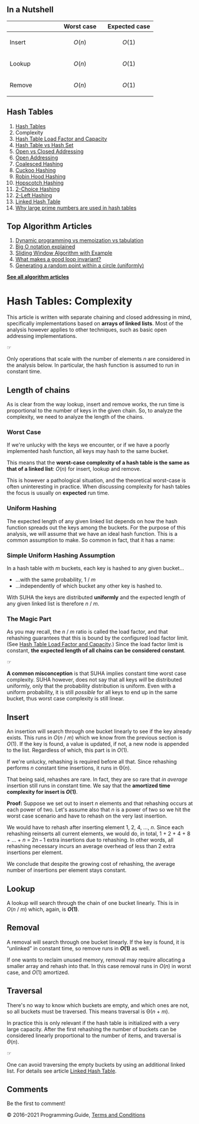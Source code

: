 <span class="underline"></span>

<span class="underline"></span>

## In a Nutshell

<table><colgroup><col style="width: 33%" /><col style="width: 33%" /><col style="width: 33%" /></colgroup><thead><tr class="header"><th style="text-align: left;"> </th><th style="text-align: center;">Worst case</th><th style="text-align: center;">Expected case</th></tr></thead><tbody><tr class="odd"><td style="text-align: left;">Insert</td><td style="text-align: center;"><p><em>O</em>(<em>n</em>)</p></td><td style="text-align: center;"><p><em>O</em>(1)</p></td></tr><tr class="even"><td style="text-align: left;">Lookup</td><td style="text-align: center;"><p><em>O</em>(<em>n</em>)</p></td><td style="text-align: center;"><p><em>O</em>(1)</p></td></tr><tr class="odd"><td style="text-align: left;">Remove</td><td style="text-align: center;"><p><em>O</em>(<em>n</em>)</p></td><td style="text-align: center;"><p><em>O</em>(1)</p></td></tr></tbody></table>

## Hash Tables

1.  [Hash Tables](hash-tables.html)
2.  Complexity
3.  [Hash Table Load Factor and Capacity](hash-table-load-factor-and-capacity.html)
4.  [Hash Table vs Hash Set](hash-table-vs-hash-set.html)
5.  [Open vs Closed Addressing](hash-tables-open-vs-closed-addressing.html)
6.  [Open Addressing](hash-tables-open-addressing.html)
7.  [Coalesced Hashing](coalesced-hashing.html)
8.  [Cuckoo Hashing](cuckoo-hashing.html)
9.  [Robin Hood Hashing](robin-hood-hashing.html)
10. [Hopscotch Hashing](hopscotch-hashing.html)
11. [2-Choice Hashing](2-choice-hashing.html)
12. [2-Left Hashing](2-left-hashing.html)
13. [Linked Hash Table](linked-hash-table.html)
14. [Why large prime numbers are used in hash tables](prime-numbers-in-hash-tables.html)

<span class="underline"></span>

## Top Algorithm Articles

1.  [Dynamic programming vs memoization vs tabulation](dynamic-programming-vs-memoization-vs-tabulation.html)
2.  [Big O notation explained](big-o-notation-explained.html)
3.  [Sliding Window Algorithm with Example](sliding-window-example.html)
4.  [What makes a good loop invariant?](what-makes-a-good-loop-invariant.html)
5.  [Generating a random point within a circle (uniformly)](random-point-within-circle.html)

[**See all algorithm articles**](algorithms.html)

# Hash Tables: Complexity

This article is written with separate chaining and closed addressing in mind, specifically implementations based on **arrays of linked lists**. Most of the analysis however applies to other techniques, such as basic open addressing implementations.

☞

Only operations that scale with the number of elements _n_ are considered in the analysis below. In particular, the hash function is assumed to run in constant time.

## Length of chains

As is clear from the way lookup, insert and remove works, the run time is proportional to the number of keys in the given chain. So, to analyze the complexity, we need to analyze the length of the chains.

### Worst Case

If we're unlucky with the keys we encounter, or if we have a poorly implemented hash function, all keys may hash to the same bucket.

This means that the **worst-case complexity of a hash table is the same as that of a linked list**: _O_(_n_) for insert, lookup and remove.

This is however a pathological situation, and the theoretical worst-case is often uninteresting in practice. When discussing complexity for hash tables the focus is usually on **expected** run time.

### Uniform Hashing

The expected length of any given linked list depends on how the hash function spreads out the keys among the buckets. For the purpose of this analysis, we will assume that we have an ideal hash function. This is a common assumption to make. So common in fact, that it has a name:

### Simple Uniform Hashing Assumption

In a hash table with _m_ buckets, each key is hashed to any given bucket…

- …with the same probability, 1 / *m*
- …independently of which bucket any other key is hashed to.

With SUHA the keys are distributed **uniformly** and the expected length of any given linked list is therefore <span class="no-wrap">*n* / *m*</span>.

### The Magic Part

As you may recall, the <span class="no-wrap">*n* / *m*</span> ratio is called the load factor, and that rehashing guarantees that this is bound by the configured load factor limit. (See [Hash Table Load Factor and Capacity](hash-table-load-factor-and-capacity.html).) Since the load factor limit is constant, **the expected length of all chains can be considered constant**.

☞

**A common misconception** is that SUHA implies constant time worst case complexity. SUHA however, does not say that all keys _will_ be distributed uniformly, only that the probability distribution is uniform. Even with a uniform probability, it is still _possible_ for all keys to end up in the same bucket, thus worst case complexity is still linear.

## Insert

An insertion will search through one bucket linearly to see if the key already exists. This runs in <span class="no-wrap">_O_(*n* / *m*)</span> which we know from the previous section is _O_(1). If the key is found, a value is updated, if not, a new node is appended to the list. Regardless of which, this part is in _O_(1).

If we're unlucky, rehashing is required before all that. Since rehashing performs _n_ constant time insertions, it runs in Θ(_n_).

That being said, rehashes are rare. In fact, they are so rare that _in average_ insertion still runs in constant time. We say that the **amortized time complexity for insert is _O_(1)**.

**Proof:** Suppose we set out to insert _n_ elements and that rehashing occurs at each power of two. Let's assume also that _n_ is a power of two so we hit the worst case scenario and have to rehash on the very last insertion.

We would have to rehash after inserting element 1, 2, 4, …, _n_. Since each rehashing reinserts all current elements, we would do, in total, <span class="no-wrap">1 + 2 + 4 + 8 + … + _n_ = 2*n* − 1</span> extra insertions due to rehashing. In other words, all rehashing necessary incurs an average overhead of less than 2 extra insertions per element.

We conclude that despite the growing cost of rehashing, the average number of insertions per element stays constant.

## Lookup

A lookup will search through the chain of one bucket linearly. This is in <span class="no-wrap">_O_(*n* / *m*)</span> which, again, is **_O_(1)**.

## Removal

A removal will search through one bucket linearly. If the key is found, it is “unlinked” in constant time, so remove runs in **_O_(1)** as well.

If one wants to reclaim unused memory, removal may require allocating a smaller array and rehash into that. In this case removal runs in _O_(_n_) in worst case, and _O_(1) amortized.

## Traversal

There's no way to know which buckets are empty, and which ones are not, so all buckets must be traversed. This means traversal is <span class="no-wrap">Θ(_n_ + _m_)</span>.

In practice this is only relevant if the hash table is initialized with a very large capacity. After the first rehashing the number of buckets can be considered linearly proportional to the number of items, and traversal is _Θ_(_n_).

☞

One can avoid traversing the empty buckets by using an additional linked list. For details see article [Linked Hash Table](linked-hash-table.html).

## Comments

Be the first to comment!

© 2016–2021 Programming.Guide, [Terms and Conditions](terms-and-conditions.html)
